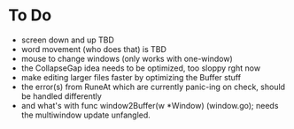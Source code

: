 # To Do

* screen down and up TBD
* word movement (who does that) is TBD
* mouse to change windows (only works with one-window)
* the CollapseGap idea needs to be optimized, too sloppy rght now
* make editing larger files faster by optimizing the Buffer stuff
* the error(s) from RuneAt which are currently panic-ing on check, should be handled differently
* and what's with func window2Buffer(w *Window) (window.go); needs the multiwindow update unfangled.